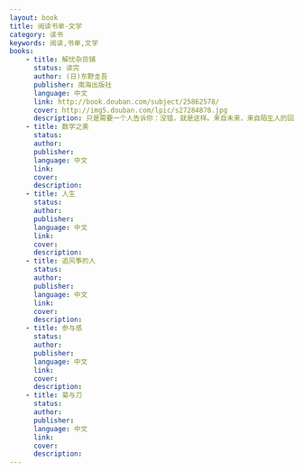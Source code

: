 ```yaml
---
layout: book
title: 阅读书单-文学
category: 读书
keywords: 阅读,书单,文学
books:
    - title: 解忧杂货铺
      status: 读完
      author: (日)东野圭吾
      publisher: 南海出版社
      language: 中文
      link: http://book.douban.com/subject/25862578/
      cover: http://img5.douban.com/lpic/s27284878.jpg
      description: 只是需要一个人告诉你：没错，就是这样。来自未来，来自陌生人的回复，会让自己好像得到了千军万马。比起声画，被书打动更让我幸福，那种只是自己感受到的触动和寂寞>，没有渲染，没有音效，没有那些潜移默化添上的东西，只是留白给你，自己填满的天马行空，可以肆意想象和参与。真好。
    - title: 数学之美
      status:
      author:
      publisher:
      language: 中文
      link:
      cover:
      description:
    - title: 人生
      status:
      author:
      publisher:
      language: 中文
      link:
      cover:
      description:
    - title: 追风筝的人
      status:
      author:
      publisher:
      language: 中文
      link:
      cover:
      description:
    - title: 参与感
      status:
      author:
      publisher:
      language: 中文
      link:
      cover:
      description:
    - title: 菊与刀
      status:
      author:
      publisher:
      language: 中文
      link:
      cover:
      description:
---
```

